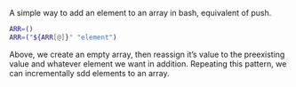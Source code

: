 A simple way to add an element to an array in bash, equivalent of push.

```sh
ARR=()
ARR=("${ARR[@]}" "element")
```

Above, we create an empty array, then reassign it’s value to the preexisting value and whatever element we want in addition. Repeating this pattern, we can incrementally sdd elements to an array.